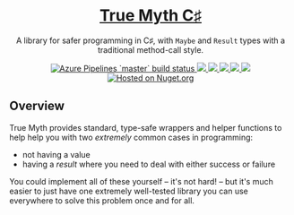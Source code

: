 <h1 align="center"><a href='https://github.com/true-myth/true-myth-csharp'>True Myth C♯</a></h1>

<p align="center">A library for safer programming in C♯, with <code>Maybe</code> and <code>Result</code> types with a traditional method-call style.</p>

<p align="center">
  <a href='https://dev.azure.com/true-myth/TrueMyth/_build/latest?definitionId=1&branchName=master&view=results'>
    <img src='https://img.shields.io/azure-devops/build/true-myth/TrueMyth/1/master.svg?style=flat&logo=azuredevops' alt='Azure Pipelines `master` build status' />
  </a>
  <a href='https://dev.azure.com/true-myth/TrueMyth/_build/latest?definitionId=1&branchName=master&view=ms.vss-test-web.test-result-details'>
    <img src='https://img.shields.io/azure-devops/tests/true-myth/TrueMyth/1/master.svg?style=flat&logo=azuredevops' />
  </a>
  <a href='https://dev.azure.com/true-myth/TrueMyth/_build/latest?definitionId=1&branchName=master&view=results'>
    <img src='https://img.shields.io/azure-devops/coverage/true-myth/TrueMyth/1/master.svg?style=flag&logo=azuredevops' />
  </a>
  <a href='https://github.com/true-myth/true-myth-csharp/releases'>
    <img src='https://img.shields.io/github/release/true-myth/true-myth-csharp.svg?style=flat' />
  </a>
  <a href='https://github.com/true-myth/true-myth-csharp/releases'>
    <img src='https://img.shields.io/github/release-pre/true-myth/true-myth-csharp.svg?style=flat' />
  </a>
  <a href='https://github.com/true-myth/true-myth/blob/master/LICENSE'>
    <img src='https://img.shields.io/github/license/true-myth/true-myth-csharp.svg?style=flat'>
  </a>
  <a href='https://www.nuget.org/packages/TrueMyth'>
    <img src='https://img.shields.io/nuget/dt/TrueMyth.svg?style=flat' alt='Hosted on Nuget.org' />
  </a>
</p>

## Overview

True Myth provides standard, type-safe wrappers and helper functions to help help you with two *extremely* common cases in programming:

-   not having a value
-   having a *result* where you need to deal with either success or failure

You could implement all of these yourself – it's not hard! – but it's much easier to just have one extremely well-tested library you can use everywhere to solve this problem once and for all.
